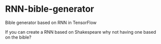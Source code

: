 # RNN-bible-generator
Bible generator based on RNN in TensorFlow

If you can create a RNN based on Shakespeare why not having one based on the bible?
